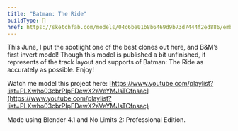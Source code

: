 ```yaml
---
title: "Batman: The Ride"
buildType: 🎢
href: https://sketchfab.com/models/04c6be01b8b6469d9b73d7444f2ed886/embed
---
```

This June, I put the spotlight one of the best clones out here, and B&M’s first invert model! Though this model is published a bit unfinished, it represents of the track layout and supports of Batman: The Ride as accurately as possible. Enjoy!

Watch me model this project here: [https://www.youtube.com/playlist?list=PLXwho03cbrPIpFDewX2aVeYMJsTCfnsac](https://www.youtube.com/playlist?list=PLXwho03cbrPIpFDewX2aVeYMJsTCfnsac)

Made using Blender 4.1 and No Limits 2: Professional Edition.